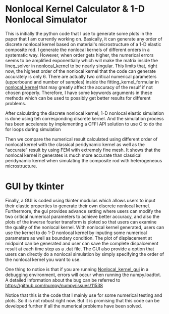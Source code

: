 # Nonlocal Kernel Calculator & 1-D Nonlocal Simulator

This is initially the python code that I use to generate some plots in the paper that I am currently working on. Basically, it can generate any order of discrete nonlocal kernel based on material's microstructure of a 1-D elastic composite rod. I generate the nonlocal kernels of different orders in a systematic way. However, when order gets higher, the numerical errors seems to be amplified exponentially which will make the matrix inside the lineq_solver in [nonlocal_kernel](nonlocal_kernel.py) to be nearly singular.  This limits that, right now, the highest order of the nonlocal kernel that the code can generate accurately is only 6. There are actually two critical numerical parameters (upperbound and number of samples) inside the fitting_kernel_formular in [nonlocal_kernel](nonlocal_kernel.py) that may greatly affect the accuracy of the resulf if not chosen properly. Therefore, I have some keywords arguments in these methods which can be used to possibly get better results for different problems.

After calculating the discrete nonlocal kernel, 1-D nonlocal elastic simulation is done using teh corresponding discrete kernel. And the simulation process has been accelerate by implementing a CFFI API solution to use C to do the for loops during simulation

Then we compare the numerical result calculated using different order of nonlocal kernel with the classical peridynamic kernel as well as the "accurate" result by using FEM with extremely fine mesh. It shows that the nonlocal kernel it generates is much more accurate than classical peridynamic kernel when simulating the composite rod with heterogeneous microstructure.

# GUI by tkinter

Finally, a GUI is coded using tkinter modulus which allows users to input their elastic properties to generate their own discrete nonlocal kernel. Furthermore, the gui provides advance setting where users can modify the two critical numerical parameters to achieve better accuracy, and also the plots of the inverse fourier transform is ploted so that users can examine the quality of the nonlocal kernel. With nonlocal kernel generated, users can use the kernel to do 1-D nonlocal kernel by inputing some numerical parameters as well as boundary condition. The plot of displacement at midpoint can be generated and user can save the complete dispalcement result at each time step as a .dat file. The GUI also provide a option that users can directly do a nonlocal simulation by simply specifying the order of the nonlocal kernel you want to use.

One thing to notice is that if you are running [Nonlocal_kernel_gui](Nonlocal_kernel_gui.py) in a debugging environment, errors will occur when running the numpy.loadtxt. A detailed information about the bug can be referred to https://github.com/numpy/numpy/issues/11538

Notice that this is the code that I mainly use for some numerical testing and plots. So it is not robust right now. But it is promising that this code can be developed further if all the numerical problems have been solved. 
